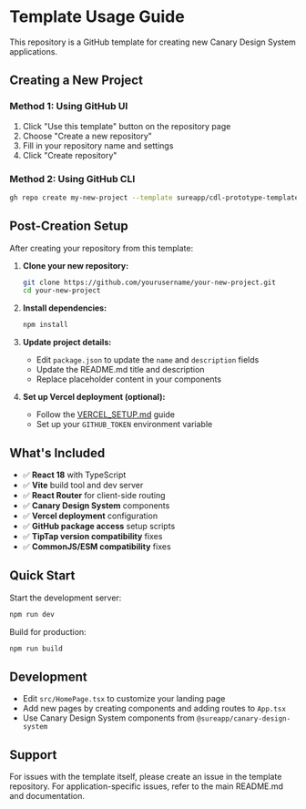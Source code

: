 # Template Usage Guide

This repository is a GitHub template for creating new Canary Design System applications.

## Creating a New Project

### Method 1: Using GitHub UI
1. Click "Use this template" button on the repository page
2. Choose "Create a new repository"
3. Fill in your repository name and settings
4. Click "Create repository"

### Method 2: Using GitHub CLI
```bash
gh repo create my-new-project --template sureapp/cdl-prototype-template
```

## Post-Creation Setup

After creating your repository from this template:

1. **Clone your new repository:**
   ```bash
   git clone https://github.com/yourusername/your-new-project.git
   cd your-new-project
   ```

2. **Install dependencies:**
   ```bash
   npm install
   ```

3. **Update project details:**
   - Edit `package.json` to update the `name` and `description` fields
   - Update the README.md title and description
   - Replace placeholder content in your components

4. **Set up Vercel deployment (optional):**
   - Follow the [VERCEL_SETUP.md](./VERCEL_SETUP.md) guide
   - Set up your `GITHUB_TOKEN` environment variable

## What's Included

- ✅ **React 18** with TypeScript
- ✅ **Vite** build tool and dev server
- ✅ **React Router** for client-side routing
- ✅ **Canary Design System** components
- ✅ **Vercel deployment** configuration
- ✅ **GitHub package access** setup scripts
- ✅ **TipTap version compatibility** fixes
- ✅ **CommonJS/ESM compatibility** fixes

## Quick Start

Start the development server:
```bash
npm run dev
```

Build for production:
```bash
npm run build
```

## Development

- Edit `src/HomePage.tsx` to customize your landing page
- Add new pages by creating components and adding routes to `App.tsx`
- Use Canary Design System components from `@sureapp/canary-design-system`

## Support

For issues with the template itself, please create an issue in the template repository.
For application-specific issues, refer to the main README.md and documentation. 